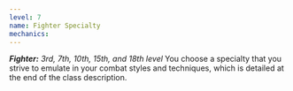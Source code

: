 ```yaml
---
level: 7
name: Fighter Specialty
mechanics:
---
```

_**Fighter:** 3rd, 7th, 10th, 15th, and 18th level_
You choose a specialty that you strive to emulate in your combat styles and techniques, which is detailed at the end of the class description.